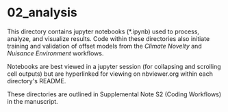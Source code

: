# 02_analysis

This directory contains jupyter notebooks (*.ipynb) used to process, analyze, and visualize results. Code within these directories also initiate training and validation of offset models from the *Climate Novelty* and *Nuisance Environment* workflows.

Notebooks are best viewed in a jupyter session (for collapsing and scrolling cell outputs) but are hyperlinked for viewing on nbviewer.org within each directory's README.

These directories are outlined in Supplemental Note S2 (Coding Workflows) in the manuscript. 
